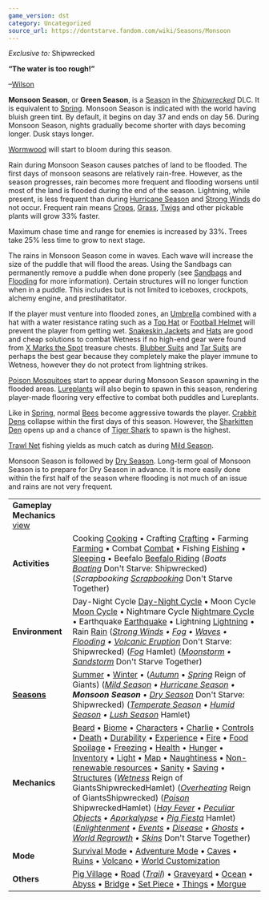 ```yaml
---
game_version: dst
category: Uncategorized
source_url: https://dontstarve.fandom.com/wiki/Seasons/Monsoon
---
```


*Exclusive to:* Shipwrecked

**“**The water is too rough!**”**

–[Wilson](/wiki/Wilson "Wilson")

**Monsoon Season**, or **Green Season**, is a [Season](/wiki/Seasons "Seasons") in the *[Shipwrecked](/wiki/Don%27t_Starve:_Shipwrecked "Don't Starve: Shipwrecked")* DLC. It is equivalent to [Spring](/wiki/Spring "Spring"). Monsoon Season is indicated with the world having bluish green tint. By default, it begins on day 37 and ends on day 56. During Monsoon Season, nights gradually become shorter with days becoming longer. Dusk stays longer.

[Wormwood](/wiki/Wormwood "Wormwood") will start to bloom during this season.

Rain during Monsoon Season causes patches of land to be flooded. The first days of monsoon seasons are relatively rain-free. However, as the season progresses, rain becomes more frequent and flooding worsens until most of the land is flooded during the end of the season. Lightning, while present, is less frequent than during [Hurricane Season](/wiki/Hurricane_Season "Hurricane Season") and [Strong Winds](/wiki/Strong_Winds "Strong Winds") do not occur. Frequent rain means [Crops](/wiki/Crops "Crops"), [Grass](/wiki/Grass "Grass"), [Twigs](/wiki/Twigs "Twigs") and other pickable plants will grow 33% faster.

Maximum chase time and range for enemies is increased by 33%. Trees take 25% less time to grow to next stage.

The rains in Monsoon Season come in waves. Each wave will increase the size of the puddle that will flood the areas. Using the Sandbags can permanently remove a puddle when done properly (see [Sandbags](/wiki/Sandbag "Sandbag") and [Flooding](/wiki/Flooding "Flooding") for more information). Certain structures will no longer function when in a puddle. This includes but is not limited to iceboxes, crockpots, alchemy engine, and prestihatitator.

If the player must venture into flooded zones, an [Umbrella](/wiki/Umbrella "Umbrella") combined with a hat with a water resistance rating such as a [Top Hat](/wiki/Top_Hat "Top Hat") or [Football Helmet](/wiki/Football_Helmet "Football Helmet") will prevent the player from getting wet. [Snakeskin Jackets](/wiki/Snakeskin_Jacket "Snakeskin Jacket") and [Hats](/wiki/Snakeskin_Hat "Snakeskin Hat") are good and cheap solutions to combat Wetness if no high-end gear were found from [X Marks the Spot](/wiki/X_Marks_the_Spot "X Marks the Spot") treasure chests. [Blubber Suits](/wiki/Blubber_Suit "Blubber Suit") and [Tar Suits](/wiki/Tar_Suit "Tar Suit") are perhaps the best gear because they completely make the player immune to Wetness, however they do not protect from lightning strikes.

[Poison Mosquitoes](/wiki/Poison_Mosquito "Poison Mosquito") start to appear during Monsoon Season spawning in the flooded areas. [Lureplants](/wiki/Meat_Bulb_(Lureplant) "Meat Bulb (Lureplant)") will also begin to spawn in this season, rendering player-made flooring very effective to combat both puddles and Lureplants.

Like in [Spring](/wiki/Spring "Spring"), normal [Bees](/wiki/Bee "Bee") become aggressive towards the player. [Crabbit Dens](/wiki/Crabbit_Den "Crabbit Den") collapse within the first days of this season. However, the [Sharkitten Den](/wiki/Sharkitten_Den "Sharkitten Den") opens up and a chance of [Tiger Shark](/wiki/Tiger_Shark "Tiger Shark") to spawn is the highest.

[Trawl Net](/wiki/Trawl_Net "Trawl Net") fishing yields as much catch as during [Mild Season](/wiki/Mild_Season "Mild Season").

Monsoon Season is followed by [Dry Season](/wiki/Dry_Season "Dry Season"). Long-term goal of Monsoon Season is to prepare for Dry Season in advance. It is more easily done within the first half of the season where flooding is not much of an issue and rains are not very frequent.

|  |  |
| --- | --- |
| **Gameplay Mechanics** [view](/wiki/Template:Gameplay "Template:Gameplay") | |
| **Activities** | Cooking [Cooking](/wiki/Cooking "Cooking") • Crafting [Crafting](/wiki/Crafting "Crafting") • Farming [Farming](/wiki/Farming "Farming") • Combat [Combat](/wiki/Combat "Combat") • Fishing [Fishing](/wiki/Fishing "Fishing") • [Sleeping](/wiki/Sleeping "Sleeping") • Beefalo [Beefalo Riding](/wiki/Beefalo "Beefalo")  (*Boats [Boating](/wiki/Boats "Boats")* Don't Starve: Shipwrecked) (*Scrapbooking [Scrapbooking](/wiki/Scrapbooking "Scrapbooking")* Don't Starve Together) |
| **Environment** | Day-Night Cycle [Day-Night Cycle](/wiki/Day-Night_Cycle "Day-Night Cycle") • Moon Cycle [Moon Cycle](/wiki/Moon_Cycle "Moon Cycle") • Nightmare Cycle [Nightmare Cycle](/wiki/Nightmare_Cycle "Nightmare Cycle") • Earthquake [Earthquake](/wiki/Earthquake "Earthquake") • Lightning [Lightning](/wiki/Lightning "Lightning") • Rain [Rain](/wiki/Rain "Rain")  (*[Strong Winds](/wiki/Strong_Winds "Strong Winds") • [Fog](/wiki/Fog "Fog") • [Waves](/wiki/Waves "Waves") • [Flooding](/wiki/Flooding "Flooding") • [Volcanic Eruption](/wiki/Volcano/Object#Eruptions "Volcano/Object")* Don't Starve: Shipwrecked) (*[Fog](/wiki/Fog#Hamlet "Fog")* Hamlet) (*[Moonstorm](/wiki/Moonstorm "Moonstorm") • [Sandstorm](/wiki/Sandstorm "Sandstorm")* Don't Starve Together) |
| **[Seasons](/wiki/Seasons "Seasons")** | [Summer](/wiki/Seasons/Summer "Seasons/Summer") • [Winter](/wiki/Seasons/Winter "Seasons/Winter") • (*[Autumn](/wiki/Seasons/Autumn "Seasons/Autumn")* • *[Spring](/wiki/Seasons/Spring "Seasons/Spring")* Reign of Giants)  (*[Mild Season](/wiki/Seasons/Mild "Seasons/Mild") • [Hurricane Season](/wiki/Seasons/Hurricane "Seasons/Hurricane") • **Monsoon Season** • [Dry Season](/wiki/Seasons/Dry "Seasons/Dry")* Don't Starve: Shipwrecked) (*[Temperate Season](/wiki/Seasons/Temperate "Seasons/Temperate") • [Humid Season](/wiki/Seasons/Humid "Seasons/Humid") • [Lush Season](/wiki/Seasons/Lush "Seasons/Lush")* Hamlet) |
| **Mechanics** | [Beard](/wiki/Beard "Beard") • [Biome](/wiki/Biome "Biome") • [Characters](/wiki/Characters "Characters") • [Charlie](/wiki/Charlie_(Night_Monster) "Charlie (Night Monster)") • [Controls](/wiki/Controls "Controls") • [Death](/wiki/Death "Death") • [Durability](/wiki/Durability "Durability") • [Experience](/wiki/Experience "Experience") • [Fire](/wiki/Fire "Fire") • [Food Spoilage](/wiki/Food#Food_Spoilage "Food") • [Freezing](/wiki/Freezing "Freezing") • [Health](/wiki/Health "Health") • [Hunger](/wiki/Hunger "Hunger") • [Inventory](/wiki/Inventory "Inventory") • [Light](/wiki/Light "Light") • [Map](/wiki/Map "Map") • [Naughtiness](/wiki/Krampus#Naughtiness "Krampus") • [Non-renewable resources](/wiki/Non-renewable_resources "Non-renewable resources") • [Sanity](/wiki/Sanity "Sanity") • [Saving](/wiki/Saving "Saving") • [Structures](/wiki/Structures "Structures")  (*[Wetness](/wiki/Wetness "Wetness")* Reign of GiantsShipwreckedHamlet) (*[Overheating](/wiki/Overheating "Overheating")* Reign of GiantsShipwrecked) (*[Poison](/wiki/Poison "Poison")* ShipwreckedHamlet) (*[Hay Fever](/wiki/Hay_Fever "Hay Fever") • [Peculiar Objects](/wiki/Peculiar_Objects "Peculiar Objects") • [Aporkalypse](/wiki/Aporkalypse "Aporkalypse") • [Pig Fiesta](/wiki/Pig_Fiesta "Pig Fiesta")* Hamlet) (*[Enlightenment](/wiki/Enlightenment "Enlightenment") • [Events](/wiki/Category:Events "Category:Events") • [Disease](/wiki/Disease "Disease") • [Ghosts](/wiki/Ghost_Characters "Ghost Characters") • [World Regrowth](/wiki/Regrowth "Regrowth") • [Skins](/wiki/Skins "Skins")* Don't Starve Together) |
| **Mode** | [Survival Mode](/wiki/Survival_Mode "Survival Mode") • [Adventure Mode](/wiki/Adventure_Mode "Adventure Mode") • [Caves](/wiki/Caves "Caves") • [Ruins](/wiki/Ruins "Ruins") • [Volcano](/wiki/Volcano "Volcano") • [World Customization](/wiki/World_Customization "World Customization") |
| **Others** | [Pig Village](/wiki/Pig_Village "Pig Village") • [Road](/wiki/Road "Road") (*[Trail](/wiki/Trail "Trail")*) • [Graveyard](/wiki/Graveyard "Graveyard") • [Ocean](/wiki/Ocean "Ocean") • [Abyss](/wiki/Abyss "Abyss") • [Bridge](/wiki/Bridge "Bridge") • [Set Piece](/wiki/Set_Piece "Set Piece") • [Things](/wiki/Things "Things") • [Morgue](/wiki/Morgue "Morgue") |